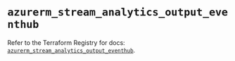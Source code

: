 # `azurerm_stream_analytics_output_eventhub`

Refer to the Terraform Registry for docs: [`azurerm_stream_analytics_output_eventhub`](https://registry.terraform.io/providers/hashicorp/azurerm/4.15.0/docs/resources/stream_analytics_output_eventhub).
